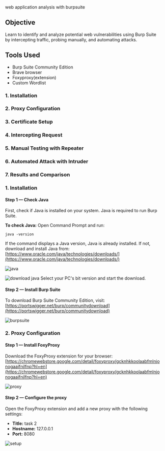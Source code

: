  web application analysis with burpsuite

## Objective
Learn to identify and analyze potential web vulnerabilities using Burp Suite by intercepting traffic, probing manually, and automating attacks.

## Tools Used
- Burp Suite Community Edition
- Brave browser
- Foxyproxy(extension)
- Custom Wordlist
  

### 1. Installation
### 2. Proxy Configuration
### 3. Certificate Setup
### 4. Intercepting Request
### 5. Manual Testing with Repeater
### 6. Automated Attack with Intruder
### 7. Results and Comparison


### 1. Installation

#### Step 1 — Check Java

First, check if Java is installed on your system. Java is required to run Burp Suite.

**To check Java:**
Open Command Prompt and run:

```
java -version
```

If the command displays a Java version, Java is already installed. If not, download and install Java from: [https://www.oracle.com/java/technologies/downloads/](https://www.oracle.com/java/technologies/downloads/)

![java](https://github.com/user-attachments/assets/95b5327f-5a55-40a8-b367-52d7e32a85a1)

![download java](https://github.com/user-attachments/assets/0ce62843-3771-44c8-a2c9-6f1e574520ed)
Select your PC's bit version and start the download.

#### Step 2 — Install Burp Suite

To download Burp Suite Community Edition, visit: [https://portswigger.net/burp/communitydownload](https://portswigger.net/burp/communitydownload)

![burpsuite](https://github.com/user-attachments/assets/6bcbfec0-f049-4feb-91c7-fe485b19d108)

### 2. Proxy Configuration

#### Step 1 — Install FoxyProxy

Download the FoxyProxy extension for your browser:
[https://chromewebstore.google.com/detail/foxyproxy/gcknhkkoolaabfmlnjonogaaifnjlfnp?hl=en](https://chromewebstore.google.com/detail/foxyproxy/gcknhkkoolaabfmlnjonogaaifnjlfnp?hl=en)

![proxy](https://github.com/user-attachments/assets/cc016a39-afcc-4519-9574-1477a8a84018)

#### Step 2 — Configure the proxy

Open the FoxyProxy extension and add a new proxy with the following settings:

* **Title:** task 2
* **Hostname:** 127.0.0.1
* **Port:** 8080

![setup](https://github.com/user-attachments/assets/33444a26-323e-4f4d-aa83-106400552015)

